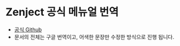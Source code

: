 # Zenject 공식 메뉴얼 번역

- [공식 Github](https://github.com/modesttree/Zenject)
- 문서의 전체는 구글 번역이고, 어색한 문장만 수정한 방식으로 진행 됩니다.